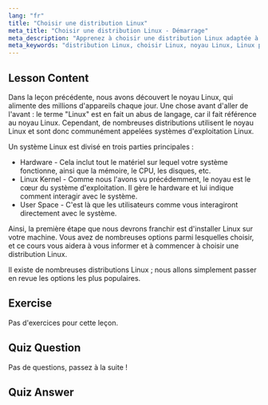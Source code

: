 ```yaml
---
lang: "fr"
title: "Choisir une distribution Linux"
meta_title: "Choisir une distribution Linux - Démarrage"
meta_description: "Apprenez à choisir une distribution Linux adaptée à vos besoins. Explorez les options populaires et comprenez le noyau, le matériel et l'espace utilisateur. Commencez votre parcours Linux !"
meta_keywords: "distribution Linux, choisir Linux, noyau Linux, Linux pour débutants, guide Linux, installer Linux, tutoriel Linux"
---
```


## Lesson Content

Dans la leçon précédente, nous avons découvert le noyau Linux, qui alimente des millions d'appareils chaque jour. Une chose avant d'aller de l'avant : le terme "Linux" est en fait un abus de langage, car il fait référence au noyau Linux. Cependant, de nombreuses distributions utilisent le noyau Linux et sont donc communément appelées systèmes d'exploitation Linux.

Un système Linux est divisé en trois parties principales :

- Hardware - Cela inclut tout le matériel sur lequel votre système fonctionne, ainsi que la mémoire, le CPU, les disques, etc.
- Linux Kernel - Comme nous l'avons vu précédemment, le noyau est le cœur du système d'exploitation. Il gère le hardware et lui indique comment interagir avec le système.
- User Space - C'est là que les utilisateurs comme vous interagiront directement avec le système.

Ainsi, la première étape que nous devrons franchir est d'installer Linux sur votre machine. Vous avez de nombreuses options parmi lesquelles choisir, et ce cours vous aidera à vous informer et à commencer à choisir une distribution Linux.

Il existe de nombreuses distributions Linux ; nous allons simplement passer en revue les options les plus populaires.

## Exercise

Pas d'exercices pour cette leçon.

## Quiz Question

Pas de questions, passez à la suite !

## Quiz Answer
